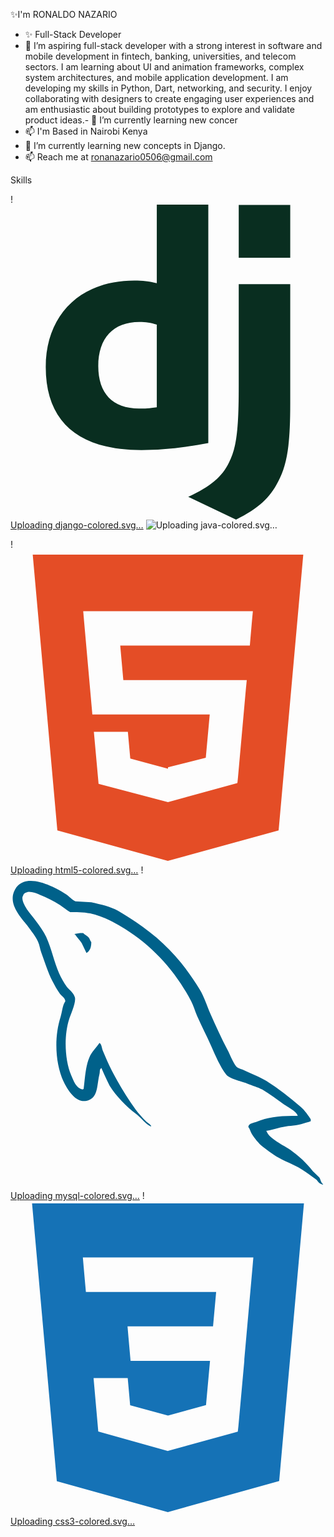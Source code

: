 ✨I'm RONALDO NAZARIO
- ✨ Full-Stack Developer
- 👀 I’m aspiring full-stack developer with a strong interest in software and mobile development in fintech, banking, universities, and telecom sectors. I am learning about UI and animation frameworks, complex system architectures, and mobile application development. I am developing my skills in Python, Dart, networking, and security. I enjoy collaborating with designers to create engaging user experiences and am enthusiastic about building prototypes to explore and validate product ideas.- 🌱 I’m currently learning new concer
- 📫 I'm Based in Nairobi Kenya
- 💞️ I’m currently learning new concepts in Django.
- 📫 Reach me at ronanazario0506@gmail.com

Skills

!<svg version="1.0" viewBox="0 0 128 128" xmlns="http://www.w3.org/2000/svg" fill="#092e20"><path d="M59.448 0h20.93v96.88c-10.737 2.04-18.62 2.855-27.181 2.855-25.551-.001-38.87-11.551-38.87-33.705 0-21.338 14.135-35.2 36.015-35.2 3.398 0 5.98.272 9.106 1.087zm0 48.765c-2.446-.815-4.485-1.086-7.067-1.086-10.6 0-16.717 6.523-16.717 17.939 0 11.145 5.845 17.26 16.582 17.26 2.309 0 4.212-.136 7.202-.542z"/><path d="M113.672 32.321V80.84c0 16.717-1.224 24.735-4.893 31.666-3.398 6.661-7.883 10.873-17.124 15.494l-19.435-9.241c9.242-4.35 13.726-8.153 16.58-14 2.99-5.979 3.943-12.91 3.943-31.122V32.321zM92.742.111h20.93v21.474h-20.93z"/></svg>
[Uploading django-colored.svg…]()
![<svg xmlns="http://www.w3.org/2000/svg" viewBox="0 0 128 128"><path fill="#0074BD" d="M47.617 98.12s-4.767 2.774 3.397 3.71c9.892 1.13 14.947.968 25.845-1.092 0 0 2.871 1.795 6.873 3.351-24.439 10.47-55.308-.607-36.115-5.969zm-2.988-13.665s-5.348 3.959 2.823 4.805c10.567 1.091 18.91 1.18 33.354-1.6 0 0 1.993 2.025 5.132 3.131-29.542 8.64-62.446.68-41.309-6.336z"/><path fill="#EA2D2E" d="M69.802 61.271c6.025 6.935-1.58 13.17-1.58 13.17s15.289-7.891 8.269-17.777c-6.559-9.215-11.587-13.792 15.635-29.58 0 .001-42.731 10.67-22.324 34.187z"/><path fill="#0074BD" d="M102.123 108.229s3.529 2.91-3.888 5.159c-14.102 4.272-58.706 5.56-71.094.171-4.451-1.938 3.899-4.625 6.526-5.192 2.739-.593 4.303-.485 4.303-.485-4.953-3.487-32.013 6.85-13.743 9.815 49.821 8.076 90.817-3.637 77.896-9.468zM49.912 70.294s-22.686 5.389-8.033 7.348c6.188.828 18.518.638 30.011-.326 9.39-.789 18.813-2.474 18.813-2.474s-3.308 1.419-5.704 3.053c-23.042 6.061-67.544 3.238-54.731-2.958 10.832-5.239 19.644-4.643 19.644-4.643zm40.697 22.747c23.421-12.167 12.591-23.86 5.032-22.285-1.848.385-2.677.72-2.677.72s.688-1.079 2-1.543c14.953-5.255 26.451 15.503-4.823 23.725 0-.002.359-.327.468-.617z"/><path fill="#EA2D2E" d="M76.491 1.587S89.459 14.563 64.188 34.51c-20.266 16.006-4.621 25.13-.007 35.559-11.831-10.673-20.509-20.07-14.688-28.815C58.041 28.42 81.722 22.195 76.491 1.587z"/><path fill="#0074BD" d="M52.214 126.021c22.476 1.437 57-.8 57.817-11.436 0 0-1.571 4.032-18.577 7.231-19.186 3.612-42.854 3.191-56.887.874 0 .001 2.875 2.381 17.647 3.331z"/></svg>Uploading java-colored.svg…]()

!<svg xmlns="http://www.w3.org/2000/svg" viewBox="0 0 128 128"><path fill="#E44D26" d="M9.032 2l10.005 112.093 44.896 12.401 45.02-12.387L118.968 2H9.032zm89.126 26.539l-.627 7.172L97.255 39H44.59l1.257 14h50.156l-.336 3.471-3.233 36.119-.238 2.27L64 102.609v.002l-.034.018-28.177-7.423L33.876 74h13.815l.979 10.919L63.957 89H64v-.546l15.355-3.875L80.959 67H33.261l-3.383-38.117L29.549 25h68.939l-.33 3.539z"/></svg>[Uploading html5-colored.svg…]()
!<svg xmlns="http://www.w3.org/2000/svg" viewBox="0 0 128 128"><path fill="#00618A" d="M125.477 122.783l-2.616-2.537c-2.479-3.292-5.668-6.184-9.015-8.585-2.669-1.916-8.661-4.504-9.775-7.609l-.205-.195c1.893-.214 4.103-.898 5.85-1.367 2.934-.786 5.356-.583 8.386-1.365 1.366-.39 2.899-.781 3.899-1.171v-.78c-1-1.571-2.427-3.651-4.097-5.073-4.369-3.72-9.041-7.437-13.951-10.537-2.723-1.718-6.041-2.835-8.926-4.292-.971-.491-2.652-.746-3.294-1.562-1.517-1.932-2.328-4.382-3.498-6.633-2.449-4.717-4.849-9.868-7.019-14.831-1.48-3.384-2.443-6.72-4.289-9.756-8.86-14.567-18.395-23.358-33.167-32-3.145-1.838-6.929-2.563-10.929-3.513-2.144-.129-4.291-.26-6.437-.391-1.311-.546-2.674-2.149-3.902-2.927-4.896-3.092-17.449-9.817-21.074-.975-2.289 5.581 3.42 11.025 5.462 13.854 1.435 1.982 3.27 4.207 4.293 6.438.675 1.467.79 2.938 1.367 4.489 1.418 3.822 2.651 7.98 4.487 11.511.927 1.788 1.949 3.67 3.122 5.268.718.981 1.95 1.413 2.145 2.927-1.204 1.686-1.273 4.304-1.95 6.44-3.05 9.615-1.898 21.567 2.537 28.683 1.36 2.186 4.566 6.871 8.975 5.073 3.856-1.57 3.226-6.438 4.329-10.732.249-.972-.185-1.688.815-2.341v.195a128.6 128.6 0 003.282 7.024c2.6 4.187 6.889 8.562 10.798 11.514 2.027 1.531 3.92 4.177 5.92 5.073v-.101h.221c-.507-1-1.302-1.167-1.95-1.804-1.527-1.496-3.226-3.382-4.487-5.097-3.556-4.827-6.698-10.122-9.561-15.622-1.368-2.626-2.557-5.529-3.709-8.201-.443-1.03-.438-2.592-1.364-3.125-1.263 1.958-3.122 3.54-4.099 5.853-1.561 3.696-1.762 8.204-2.341 12.877-.343.122-.19.038-.391.194-2.718-.655-3.672-3.452-4.683-5.853-2.555-6.07-3.029-15.843-.781-22.829.582-1.809 3.211-7.501 2.146-9.172-.508-1.665-2.184-2.63-3.121-3.903-1.161-1.574-2.319-3.646-3.123-5.464-2.091-4.731-3.066-10.044-5.268-14.828-1.053-2.287-2.832-4.602-4.293-6.634-1.617-2.253-3.429-3.912-4.684-6.635-.445-.968-1.051-2.518-.39-3.513.21-.671.507-.951 1.171-1.17 1.133-.873 4.283.29 5.463.779 3.129 1.3 5.741 2.5 8.392 4.256 1.271.844 2.559 1.89 4.097 2.89h1.756c2.747 0 5.824.232 8.391 1.012 4.535 1.379 8.6 3.542 12.292 5.873 11.246 7.102 20.441 17.22 26.732 29.278 1.012 1.942 1.45 3.799 2.341 5.858 1.798 4.153 4.064 8.428 5.853 12.489 1.786 4.053 3.526 8.142 6.05 11.514 1.327 1.772 6.451 2.724 8.78 3.709 1.633.689 4.308 1.409 5.854 2.34 2.953 1.782 5.814 3.904 8.586 5.855 1.384.974 5.64 3.114 5.853 4.878-6.863-.188-12.104.452-16.585 2.341-1.273.537-3.305.552-3.513 2.147.7.733.809 1.829 1.365 2.731 1.069 1.73 2.876 4.052 4.488 5.268 1.762 1.33 3.576 2.751 5.464 3.902 3.359 2.047 7.107 3.217 10.341 5.268 1.906 1.21 3.958 2.733 5.815 4.097.92.675.891 1.724 2.891 2.147v-.194c-.999-.795-.946-1.893-1.522-2.728zM29.514 23.465c-1.431-.027-2.514.157-3.514.389V24h.198c.683 1 1.888 2.33 2.731 3.538l1.952 4.108.193-.187c1.209-.853 1.763-2.211 1.756-4.291-.483-.509-.556-1.146-.974-1.754-.558-.809-1.639-1.268-2.342-1.949z"/></svg>[Uploading mysql-colored.svg…]()
!<svg xmlns="http://www.w3.org/2000/svg" viewBox="0 0 128 128"><path fill="#1572B6" d="M8.76 1l10.055 112.883 45.118 12.58 45.244-12.626L119.24 1H8.76zm89.591 25.862l-3.347 37.605.01.203-.014.467v-.004l-2.378 26.294-.262 2.336L64 101.607v.001l-.022.019-28.311-7.888L33.75 72h13.883l.985 11.054 15.386 4.17-.004.008v-.002l15.443-4.229L81.075 65H48.792l-.277-3.043-.631-7.129L47.553 51h34.749l1.264-14H30.64l-.277-3.041-.63-7.131L29.401 23h69.281l-.331 3.862z"/></svg>[Uploading css3-colored.svg…]()


